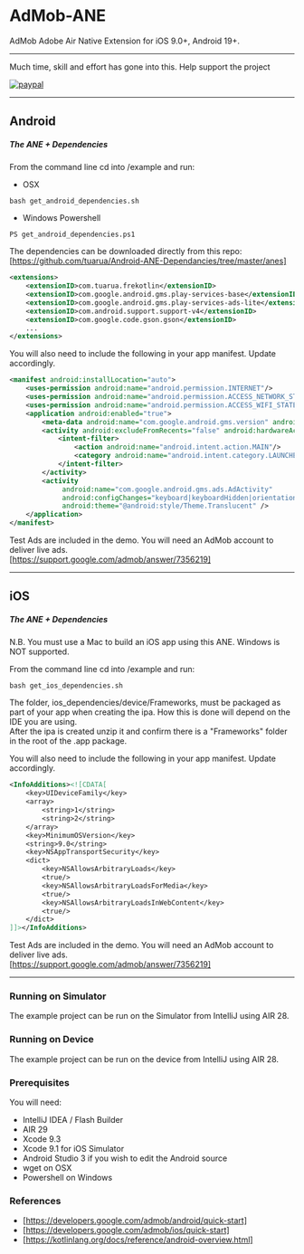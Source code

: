 # AdMob-ANE

AdMob Adobe Air Native Extension for iOS 9.0+, Android 19+.


-------------

Much time, skill and effort has gone into this. Help support the project

[![paypal](https://www.paypalobjects.com/en_US/i/btn/btn_donateCC_LG.gif)](https://www.paypal.com/cgi-bin/webscr?cmd=_s-xclick&hosted_button_id=5UR2T52J633RC)

-------------

## Android
 
##### The ANE + Dependencies
 
From the command line cd into /example and run:   
 - OSX
````shell
bash get_android_dependencies.sh
`````
 - Windows Powershell
````shell
PS get_android_dependencies.ps1
`````

The dependencies can be downloaded directly from this repo:  
[https://github.com/tuarua/Android-ANE-Dependancies/tree/master/anes]
````xml
<extensions>
    <extensionID>com.tuarua.frekotlin</extensionID>
    <extensionID>com.google.android.gms.play-services-base</extensionID>
    <extensionID>com.google.android.gms.play-services-ads-lite</extensionID>
    <extensionID>com.android.support.support-v4</extensionID>
    <extensionID>com.google.code.gson.gson</extensionID>
    ...
</extensions>
`````

You will also need to include the following in your app manifest. Update accordingly.

````xml
<manifest android:installLocation="auto">
    <uses-permission android:name="android.permission.INTERNET"/>
    <uses-permission android:name="android.permission.ACCESS_NETWORK_STATE"/>
    <uses-permission android:name="android.permission.ACCESS_WIFI_STATE"/>
    <application android:enabled="true">
        <meta-data android:name="com.google.android.gms.version" android:value="@integer/google_play_services_version" />
        <activity android:excludeFromRecents="false" android:hardwareAccelerated="true">
            <intent-filter>
                <action android:name="android.intent.action.MAIN"/>
                <category android:name="android.intent.category.LAUNCHER"/>
            </intent-filter>
        </activity>
        <activity
             android:name="com.google.android.gms.ads.AdActivity"
             android:configChanges="keyboard|keyboardHidden|orientation|screenLayout|uiMode|screenSize|smallestScreenSize"
             android:theme="@android:style/Theme.Translucent" />
    </application>
</manifest>
`````

Test Ads are included in the demo.
You will need an AdMob account to deliver live ads.   
[https://support.google.com/admob/answer/7356219]

-------------

## iOS

##### The ANE + Dependencies

N.B. You must use a Mac to build an iOS app using this ANE. Windows is NOT supported.

From the command line cd into /example and run:
````shell
bash get_ios_dependencies.sh
`````

The folder, ios_dependencies/device/Frameworks, must be packaged as part of your app when creating the ipa. How this is done will depend on the IDE you are using.   
After the ipa is created unzip it and confirm there is a "Frameworks" folder in the root of the .app package.

You will also need to include the following in your app manifest. Update accordingly.
````xml
<InfoAdditions><![CDATA[
    <key>UIDeviceFamily</key>
    <array>
        <string>1</string>
        <string>2</string>
    </array>
    <key>MinimumOSVersion</key>
    <string>9.0</string>
    <key>NSAppTransportSecurity</key>
    <dict>
        <key>NSAllowsArbitraryLoads</key>
        <true/>
        <key>NSAllowsArbitraryLoadsForMedia</key>
        <true/>
        <key>NSAllowsArbitraryLoadsInWebContent</key>
        <true/>
    </dict>
]]></InfoAdditions>
`````  

Test Ads are included in the demo.
You will need an AdMob account to deliver live ads.   
[https://support.google.com/admob/answer/7356219]

-------------

### Running on Simulator

The example project can be run on the Simulator from IntelliJ using AIR 28.

### Running on Device

The example project can be run on the device from IntelliJ using AIR 28.

### Prerequisites

You will need:

- IntelliJ IDEA / Flash Builder
- AIR 29
- Xcode 9.3
- Xcode 9.1 for iOS Simulator
- Android Studio 3 if you wish to edit the Android source
- wget on OSX
- Powershell on Windows


### References
* [https://developers.google.com/admob/android/quick-start]
* [https://developers.google.com/admob/ios/quick-start]
* [https://kotlinlang.org/docs/reference/android-overview.html] 

